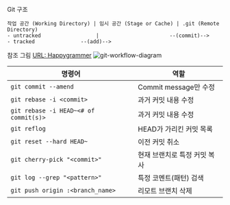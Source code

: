 Git 구조
```
작업 공간 (Working Directory) | 임시 공간 (Stage or Cache) | .git (Remote Directory)
- untracked                  |                       --(commit)-->
- tracked               --(add)-->
```

참조 그림 [URL: Happygrammer](https://happygrammer.github.io/guide/git-workflow-diagram/?fbclid=IwAR1AV-BF4b51u9Io5mcUVU34amh-DYkcBymkUeouIsbgXqTs3vEGF3TjAKw)
![git-workflow-diagram](https://user-images.githubusercontent.com/22068030/115115854-a333e300-9fd1-11eb-8c8c-aed6c68d237b.png)



| 명령어 | 역할 |
|---|---|
| `git commit --amend` | Commit message만 수정 |
| `git rebase -i <commit>` | 과거 커밋 내용 수정 |
| `git rebase -i HEAD~<# of commit(s)>` | 과거 커밋 내용 수정 |
| `git reflog` | HEAD가 가리킨 커밋 목록 |
| `git reset --hard HEAD~` | 이전 커밋 취소 |
| `git cherry-pick "<commit>"` | 현재 브랜치로 특정 커밋 복사 |
| `git log --grep "<pattern>"` | 특정 코멘트(패턴) 검색 |
| `git push origin :<branch_name>` | 리모트 브랜치 삭제 |
